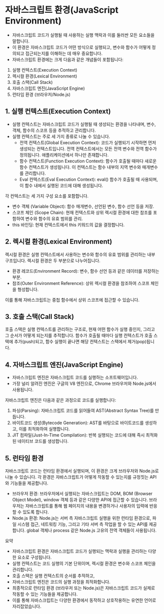 # 자바스크립트 환경(JavaScript Environment)

- 자바스크립트 코드가 실행될 때 사용하는 실행 맥락과 이를 둘러싼 모든 요소들을 말합니다.
- 이 환경은 자바스크립트 코드가 어떤 방식으로 실행되고, 변수와 함수가 어떻게 정의되고 접근되는지를 이해하는 데 매우 중요합니다.
- 자바스크립트 환경에는 크게 다음과 같은 개념들이 포함됩니다:

1. 실행 컨텍스트(Execution Context)
2. 렉시컬 환경(Lexical Environment)
3. 호출 스택(Call Stack)
4. 자바스크립트 엔진(JavaScript Engine)
5. 런타임 환경 (브라우저/Node.js)

## 1. 실행 컨텍스트(Execution Context)

- 실행 컨텍스트는 자바스크립트 코드가 실행될 때 생성되는 환경을 나타내며, 변수, 객체, 함수의 스코프 등을 추적하고 관리합니다.
- 실행 컨텍스트는 주로 세 가지 종류로 나눌 수 있습니다.
    - 전역 컨텍스트(Global Execution Context): 코드가 실행되기 시작하면 먼저 생성되는 컨텍스트입니다. 전역 컨텍스트에서는 모든 전역 변수와 전역 함수가 정의됩니다. 애플리케이션에서 하나만
      존재합니다.
    - 함수 컨텍스트(Function Execution Context): 함수가 호출될 때마다 새로운 함수 컨텍스트가 생성됩니다. 이 컨텍스트는 함수 내부의 지역 변수와 매개변수를 관리합니다.
    - Eval 컨텍스트(Eval Execution Context): eval() 함수가 호출될 때 사용되며, 이 함수 내에서 실행된 코드에 대해 생성됩니다.

각 컨텍스트는 세 가지 구성 요소를 포함합니다.

- 변수 객체 (Variable Object): 함수 매개변수, 선언된 변수, 함수 선언 등을 저장.
- 스코프 체인 (Scope Chain): 현재 컨텍스트와 상위 렉시컬 환경에 대한 참조를 포함하여 변수와 함수의 유효 범위를 관리.
- this 바인딩: 현재 컨텍스트에서 this 키워드의 값을 결정합니다.

## 2. 렉시컬 환경(Lexical Environment)

렉시컬 환경은 실행 컨텍스트에서 사용하는 변수와 함수의 유효 범위를 관리하는 내부 구조입니다. 렉시컬 환경은 두 부분으로 나누어집니다.

- 환경 레코드(Environment Record): 변수, 함수 선언 등과 같은 데이터를 저장하는 부분.
- 참조(Outer Environment Reference): 상위 렉시컬 환경을 참조하여 스코프 체인을 형성합니다.

이를 통해 자바스크립트는 중첩 함수에서 상위 스코프에 접근할 수 있습니다.

## 3. 호출 스택(Call Stack)

호출 스택은 실행 컨텍스트를 관리하는 구조로, 현재 어떤 함수가 실행 중인지, 그리고 그 순서가 어떻게 되는지를 추적합니다. 함수가 호출될 때마다 실행 컨텍스트가 호출 스택에 추가(push)되고, 함수 실행이 끝나면
해당 컨텍스트는 스택에서 제거(pop)됩니다.

## 4. 자바스크립트 엔진(JavaScript Engine)

- 자바스크립트 엔진은 자바스크립트 코드를 실행하는 소프트웨어입니다.
- 가장 널리 알려진 엔진은 구글의 V8 엔진으로, Chrome 브라우저와 Node.js에서 사용됩니다.

자바스크립트 엔진은 다음과 같은 과정으로 코드를 실행합니다:

1. 파싱(Parsing): 자바스크립트 코드를 읽어들여 AST(Abstract Syntax Tree)를 만듭니다.
2. 바이트코드 생성(Bytecode Generation): AST를 바탕으로 바이트코드를 생성하고, 이를 최적화하여 실행합니다.
3. JIT 컴파일(Just-In-Time Compilation): 반복 실행되는 코드에 대해 즉시 최적화된 네이티브 코드를 생성합니다.

## 5. 런타임 환경

자바스크립트 코드는 런타임 환경에서 실행되며, 이 환경은 크게 브라우저와 Node.js로 나눌 수 있습니다.
각 환경은 자바스크립트가 어떻게 작동할 수 있는지를 규정짓는 API와 기능들을 제공합니다.

- 브라우저 환경: 브라우저에서 실행되는 자바스크립트는 DOM, BOM (Browser Object Model), window 객체 등과 같은 다양한 API에 접근할 수 있습니다. 브라우저는 자바스크립트를 통해 웹
  페이지의 내용을 변경하거나 사용자의 입력에 반응할 수 있도록 합니다.
- Node.js 환경: Node.js는 서버 측 자바스크립트 실행을 위한 런타임 환경으로, 파일 시스템 접근, 네트워킹 기능, 그리고 기타 서버 측 작업을 할 수 있는 API를 제공합니다. global 객체나
  process 같은 Node.js 고유의 전역 객체들이 사용됩니다.

요약

- 자바스크립트 환경은 자바스크립트 코드가 실행되는 맥락과 실행을 관리하는 다양한 요소로 구성됩니다.
- 실행 컨텍스트는 코드 실행의 기본 단위이며, 렉시컬 환경은 변수와 스코프 체인을 관리합니다.
- 호출 스택은 실행 컨텍스트의 순서를 추적하고,
- 자바스크립트 엔진은 코드의 실행 과정을 최적화합니다.
- 최종적으로 런타임 환경 (브라우저 또는 Node.js)은 자바스크립트 코드가 실제로 작동할 수 있는 기능들을 제공합니다.
- 이를 통해 자바스크립트는 다양한 환경에서 동작하고 상호작용하는 유연한 언어로 자리잡았습니다.
